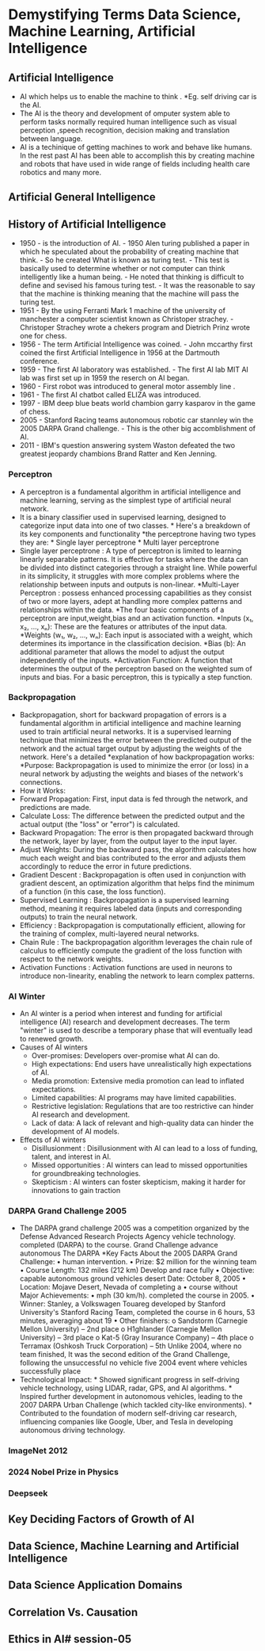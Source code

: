 # Demystifying Terms Data Science, Machine Learning, Artificial Intelligence
## Artificial Intelligence
  * AI which helps us to enable the machine to think .
    *Eg. self driving car is the AI.
 * The AI is the theory and development of omputer system able to perform tasks normally required human intelligence such as visual perception ,speech recognition, decision making and translation between language.
 * AI is a techinique of getting machines to work and behave like humans. In the rest past AI has been able to accomplish this by creating machine and robots that have used in wide range of fields including health care robotics and many more.
## Artificial General Intelligence
## History of Artificial Intelligence
* 1950 - is the introduction of AI.
        - 1950 Alen turing published a paper in which he speculated about the probability of creating machine that 
          think. 
        - So he created What is known as turing test.
        - This test is basically used to determine whether or not computer can think intelligently like a human being.
        - He noted that thinking is difficult to define and sevised his famous turing test.
        - It was the reasonable to say that the machine is thinking meaning that the machine will pass the turing test.
* 1951 - By the using Ferranti Mark 1 machine of the university of manchester a computer scientist known as Christoper 
         strachey.
       - Christoper Strachey wrote a chekers program and Dietrich Prinz wrote one for chess.
* 1956 - The term Artificial Intelligence was coined.
       - John mccarthy first coined the first Artificial Intelligence in 1956 at the Dartmouth conference.
* 1959 - The first AI laboratory was established.
       - The first AI lab MIT AI lab was first set up in 1959 the reserch on AI began.
* 1960 - First robot was introduced to general motor assembly line .
* 1961 - The first AI chatbot called ELIZA was introduced.
* 1997 - IBM deep blue beats world chambion garry kasparov in the game of chess.
* 2005 - Stanford Racing teams autonomous robotic car stannley win the 2005 DARPA Grand challenge.
       - This is the other big accomblishment of AI.
* 2011 - IBM's question answering system Waston defeated the two greatest jeopardy chambions Brand Ratter and Ken Jenning.
### Perceptron
* A perceptron is a fundamental algorithm in artificial intelligence and machine learning, serving as the         simplest type of artificial neural network. 
* It is a binary classifier used in supervised learning, designed to categorize input data into one of two classes. * Here's a breakdown of its key components and functionality
*the perceptrone having two types they are:
                                  * Single layer perceptrone
                                   * Multi layer perceptrone
* Single layer perceptrone : A type of perceptron is limited to learning linearly separable patterns. It is effective for tasks where the data can be divided into distinct categories through a straight line. While powerful in its simplicity, it struggles with more complex problems where the relationship between inputs and outputs is non-linear.
*Multi-Layer Perceptron : possess enhanced processing capabilities as they consist of two or more layers, adept at handling more complex patterns and relationships within the data.
*The four basic components of a perceptron are input,weight,bias and an activation function.
*Inputs (x₁, x₂, ..., xₙ): These are the features or attributes of the input data.
*Weights (w₁, w₂, ..., wₙ): Each input is associated with a weight, which determines its importance in the classification decision.
*Bias (b): An additional parameter that allows the model to adjust the output independently of the inputs.
*Activation Function: A function that determines the output of the perceptron based on the weighted sum of inputs and bias. For a basic perceptron, this is typically a step function.


### Backpropagation
* Backpropagation, short for backward propagation of errors  is a fundamental algorithm in 
 artificial intelligence and machine learning used to train artificial neural networks. It is a 
 supervised learning technique that minimizes the error between the predicted output of the 
 network and the actual target output by adjusting the weights of the network. Here's a detailed *explanation of how backpropagation works:
*Purpose:
 Backpropagation is used to minimize the error (or loss) in a neural network by adjusting the 
 weights and biases of the network's connections. 
* How it Works:
* Forward Propagation: First, input data is fed through the network, and predictions are made. 
* Calculate Loss: The difference between the predicted output and the actual output (the "loss" 
  or "error") is calculated. 
* Backward Propagation: The error is then propagated backward through the network, layer by 
  layer, from the output layer to the input layer. 
* Adjust Weights: During the backward pass, the algorithm calculates how much each weight and 
  bias contributed to the error and adjusts them accordingly to reduce the error in future 
  predictions. 
* Gradient Descent : Backpropagation is often used in conjunction with gradient descent, an 
  optimization algorithm that helps find the minimum of a function (in this case, the loss 
  function). 
* Supervised Learning : Backpropagation is a supervised learning method, meaning it requires 
  labeled data (inputs and corresponding outputs) to train the neural network. 
* Efficiency : Backpropagation is computationally efficient, allowing for the training of 
  complex, multi-layered neural networks. 
* Chain Rule : The backpropagation algorithm leverages the chain rule of calculus to efficiently 
  compute the gradient of the loss function with respect to the network weights. 
* Activation Functions : Activation functions are used in neurons to introduce non-linearity, 
  enabling the network to learn complex patterns.

### AI Winter
* An AI winter is a period when interest and funding for artificial intelligence (AI) research 
  and development decreases. The term "winter" is used to describe a temporary phase that will 
  eventually lead to renewed growth. 
* Causes of AI winters
    * Over-promises: Developers over-promise what AI can do. 
    * High expectations: End users have unrealistically high expectations of AI. 
    * Media promotion: Extensive media promotion can lead to inflated expectations. 
    * Limited capabilities: AI programs may have limited capabilities.
    * Restrictive legislation: Regulations that are too restrictive can hinder AI research and 
      development. 
    * Lack of data: A lack of relevant and high-quality data can hinder the development of AI 
      models. 
* Effects of AI winters 
   * Disillusionment :
            Disillusionment with AI can lead to a loss of funding, talent, and interest in AI.
    * Missed opportunities :
            AI winters can lead to missed opportunities for groundbreaking technologies.
    * Skepticism :
            AI winters can foster skepticism, making it harder for innovations to gain traction
### DARPA Grand Challenge 2005
* The DARPA grand challenge 2005 was a competition organized by the Defense Advanced Research 
   Projects Agency vehicle technology. completed (DARPA) to the course. Grand Challenge advance 
  autonomous The DARPA 
*Key Facts About the 2005 DARPA Grand Challenge:
     •	human intervention.
     •	Prize: $2 million for the winning team
     •	Course Length: 132 miles (212 km) Develop and race fully
     •	Objective: capable autonomous ground vehicles desert Date: October 8, 2005 
     •	Location: Mojave Desert, Nevada of completing a
     •	course without Major Achievements:
     •	mph (30 km/h). completed the course in 2005.
     •	Winner: Stanley, a Volkswagen Touareg developed by Stanford University's Stanford 
        Racing Team, completed the course in 6 hours, 53 minutes, averaging about 19
•	Other finishers: 
      o	Sandstorm (Carnegie Mellon University) – 2nd place
      o	H1ghlander (Carnegie Mellon University) – 3rd place
      o	Kat-5 (Gray Insurance Company) – 4th place
      o	Terramax (Oshkosh Truck Corporation) – 5th Unlike 2004, where no team finished, It was the second edition of the Grand Challenge, following the unsuccessful no vehicle five 2004 event where vehicles successfully place
* Technological Impact:
        * Showed significant progress in self-driving vehicle technology, using LIDAR, radar, 
     GPS, and AI algorithms.
        * Inspired further development in autonomous vehicles, leading to the 2007 DARPA Urban 
      Challenge (which tackled city-like environments).
        * Contributed to the foundation of modern self-driving car research, influencing 
       companies like Google, Uber, and Tesla in developing autonomous driving technology.


### ImageNet 2012
### 2024 Nobel Prize in Physics
### Deepseek
## Key Deciding Factors of Growth of AI
## Data Science, Machine Learning and Artificial Intelligence
## Data Science Application Domains
## Correlation Vs. Causation
## Ethics in AI# session-05
